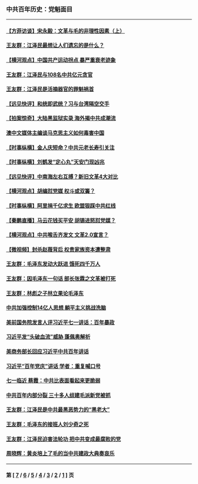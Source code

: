 ### 中共百年历史：党魁面目
---
#### [【方菲访谈】宋永毅：文革与毛的非理性因素（上）](../../pages/nf1176107/n13469956.md?06270430) 
#### [王友群：江泽民最想让人们遗忘的是什么？](../../pages/nf1176107/n13408949.md?06270430) 
#### [【横河观点】中国共产运动拐点 暴严重衰老迹象](../../pages/nf1176107/n13388333.md?06270430) 
#### [王友群：江泽民与108名中共亿元贪官](../../pages/nf1176107/n13352358.md?06270430) 
#### [王友群：江泽民是活摘器官的罪魁祸首](../../pages/nf1176107/n13336903.md?06270430) 
#### [【远见快评】和统即武统？习与台湾隔空交手](../../pages/nf1176107/n13297739.md?06270430) 
#### [【拍案惊奇】大陆黑监狱实录 海外揭中共成潮流](../../pages/nf1176107/n13288853.md?06270430) 
#### [澳中文媒体主编谈马克思主义如何毒害中国](../../pages/nf1176107/n13257387.md?06270430) 
#### [【时事纵横】金人庆短命？中共元老长寿引关注](../../pages/nf1176107/n13217934.md?06270430) 
#### [【时事纵横】刘鹤发“定心丸”天安门现凶兆](../../pages/nf1176107/n13215416.md?06270430) 
#### [【远见快评】中南海左右互搏？新旧文革4大对比](../../pages/nf1176107/n13214745.md?06270430) 
#### [【横河观点】胡编怼党媒 权斗或双簧？](../../pages/nf1176107/n13210864.md?06270430) 
#### [【时事纵横】阿里捐千亿求生 欧盟狠踩中共红线](../../pages/nf1176107/n13206431.md?06270430) 
#### [【秦鹏直播】马云花钱买平安 胡锡进怒怼党媒？](../../pages/nf1176107/n13206392.md?06270430) 
#### [【横河观点】中共喉舌齐发文 文革2.0宣言？](../../pages/nf1176107/n13201248.md?06270430) 
#### [【微视频】封杀赵薇背后 权贵家族资本遭整肃](../../pages/nf1176107/n13197798.md?06270430) 
#### [王友群：毛泽东发动大跃进 饿死四千万人](../../pages/nf1176107/n13177158.md?06270430) 
#### [王友群：因毛泽东一句话 部长张霖之文革被打死](../../pages/nf1176107/n13161711.md?06270430) 
#### [王友群：林彪之子林立果论毛泽东](../../pages/nf1176107/n13128622.md?06270430) 
#### [中共加强控制14亿人思想 躺平主义挑战洗脑](../../pages/nf1176107/n13094299.md?06270430) 
#### [美前国务院发言人评习近平七一讲话：百年暴政](../../pages/nf1176107/n13066986.md?06270430) 
#### [习近平发“头破血流”威胁 蓬佩奥解析](../../pages/nf1176107/n13063604.md?06270430) 
#### [美商务部长回应习近平中共百年讲话](../../pages/nf1176107/n13062903.md?06270430) 
#### [习近平“百年党庆”讲话 学者：重复喊口号](../../pages/nf1176107/n13061411.md?06270430) 
#### [七一临近 蔡霞：中共比表面看起来更脆弱](../../pages/nf1176107/n13056418.md?06270430) 
#### [中共百年内部分裂 三十多人组建毛派新党被抓](../../pages/nf1176107/n13044023.md?06270430) 
#### [王友群：江泽民是中共最黑恶势力的“黑老大”](../../pages/nf1176107/n13022180.md?06270430) 
#### [王友群：毛泽东的接班人刘少奇之死](../../pages/nf1176107/n12991772.md?06270430) 
#### [王友群：江泽民迫害法轮功 把中共变成最腐败的党](../../pages/nf1176107/n12947347.md?06270430) 
#### [周晓辉：黄炎培上了毛的当中共建政大典奏哀乐](../../pages/nf1176107/n12942780.md?06270430) 

---
#### 第 [ [7](./7.md?06270430) / [6](./6.md?06270430) / [5](./5.md?06270430) / [4](./4.md?06270430) / [3](./3.md?06270430) / [2](./2.md?06270430) / [1](./1.md?06270430) ] 页
